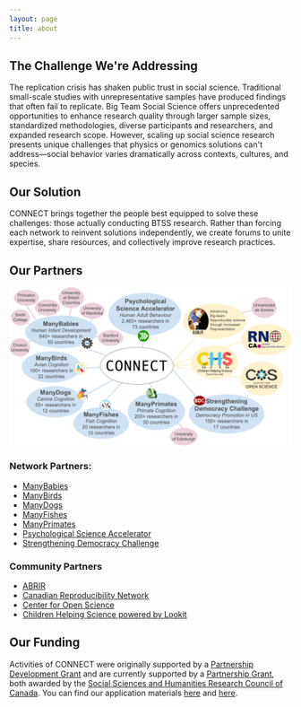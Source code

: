 ```yaml
---
layout: page
title: about
---
```


## The Challenge We're Addressing
The replication crisis has shaken public trust in social science. Traditional small-scale studies with unrepresentative samples have produced findings that often fail to replicate. Big Team Social Science offers unprecedented opportunities to enhance research quality through larger sample sizes, standardized methodologies, diverse participants and researchers, and expanded research scope. However, scaling up social science research presents unique challenges that physics or genomics solutions can't address—social behavior varies dramatically across contexts, cultures, and species.


## Our Solution
CONNECT brings together the people best equipped to solve these challenges: those actually conducting BTSS research. Rather than forcing each network to reinvent solutions independently, we create forums to unite expertise, share resources, and collectively improve research practices.


## Our Partners

<img src="assets/img/connect-partners.png" />

### Network Partners: 

* [ManyBabies](https://manybabies.org/)
* [ManyBirds](http://themanybirds.com)
* [ManyDogs](https://manydogsproject.github.io)
* [ManyFishes](https://twitter.com/TheManyFishes)
* [ManyPrimates](https://manyprimates.github.io)
* [Psychological Science Accelerator](https://psysciacc.org)
* [Strengthening Democracy Challenge](https://www.strengtheningdemocracychallenge.org)

### Community Partners

* [ABRIR](https://abrirpsy.org/)
* [Canadian Reproducibility Network](https://carn-recar.ca/)
* [Center for Open Science](https://www.cos.io/)
* [Children Helping Science powered by Lookit](https://lookit.mit.edu)


## Our Funding
Activities of CONNECT were originally supported by a [Partnership Development Grant](https://www.sshrc-crsh.gc.ca/funding-financement/programs-programmes/partnership_development_grants-subventions_partenariat_developpement-eng.aspx) and are currently supported by a [Partnership Grant](https://sshrc-crsh.canada.ca/en/funding/opportunities/partnership-grants.aspx), both awarded by the [Social Sciences and Humanities Research Council of Canada](https://www.sshrc-crsh.gc.ca/). You can find our application materials [here](https://osf.io/xavnd/) and [here](https://drive.google.com/file/d/1rzwoVNW7M8pBDB3SBpnh5IqkK-wuebI2/view?usp=drive_link).
